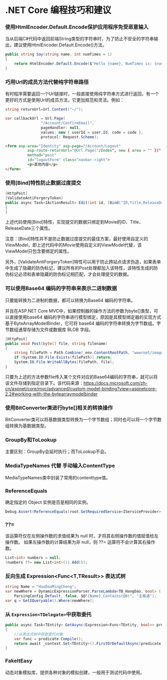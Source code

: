 # .NET Core 编程技巧和建议

### 使用HtmlEncoder.Default.Encode保护应用程序免受恶意输入

当从后端C#代码中返回前端String类型的字符串时，为了防止不安全的字符串输出，建议使用HtmlEncoder.Default.Encode()方法。

```c#
public string Say(string name, int numTimes = 1)
{
    return HtmlEncoder.Default.Encode($"Hello {name}, NumTimes is: {numTimes}");
}
```



### 巧用Url的成员方法代替纯字符串路径

有时程序需要返回一个Url链接时，一般直接使用纯字符串方式进行返回，有一个更好的方式是使用Url的成员方法，它更加规范和灵活。例如：

```c#
string returnUrl=Url.Content("~/");
```

```c#
var callbackUrl = Url.Page(
                "/Account/ConfirmEmail",
                pageHandler: null,
                values: new { userId = user.Id, code = code },
                protocol: Request.Scheme);
```

```html
<form asp-area="Identity" asp-page="/Account/Logout" 
          asp-route-returnUrl="@Url.Page("/Index", new { area = "" })" 
          method="post" 
          id="logoutForm" class="navbar-right">
          <p>其他内容</p>
</form>
```



### 使用[Bind]特性防止数据过度提交

```c#
[HttpPost]
[ValidateAntiForgeryToken]
public async Task<IActionResult> Edit(int id, [Bind("ID,Title,ReleaseDate")] Movie movie)
{
}
```

上述代码使用[Bind]特性，实现提交的数据只绑定到Movie的ID、Title、ReleaseDate三个属性。

注意：[Bind]特性并不是防止数据过度提交的最佳方案，最好使用自定义的ViewModel，即上述代码中的Movie使用自定义的ViewModel代替，该ViewModel只包含要绑定的属性。

另外，[ValidateAntiForgeryToken]特性可以用于防止跨站点请求伪造，如果表单中生成了隐藏的防伪标记，建议所有的Post处理都加入该特性，该特性生成的防伪标记必须和表单隐藏的防伪标记相匹配，才会处理提交的数据。



### 可以使用Base64 编码的字符串来表示二进制数据

只要能转换为二进制的数据，都可以转换为Base64 编码的字符串。

并且在ASP.NET Core MVC中，如果控制器的操作方法的参数为byte[]类型，可以直接使用base64 编码的字符串进行模型绑定，原因是其模型绑定器的实现方式基于ByteArrayModelBinder，它可将 base64 编码的字符串转换为字节数组。字节数组通常存储为文件或数据库 BLOB 字段。

```c#
[HttpPost]
public void Post(byte[] file, string filename)
{
    string filePath = Path.Combine(_env.ContentRootPath, "wwwroot/images/upload", filename);
    if (System.IO.File.Exists(filePath)) return;
    System.IO.File.WriteAllBytes(filePath, file);
}
```

只要为上述的方法参数file传入某个文件对应的Base64编码的字符串，就可以将该文件存储到指定目录下。该代码来源：https://docs.microsoft.com/zh-cn/aspnet/core/mvc/advanced/custom-model-binding?view=aspnetcore-2.2#working-with-the-bytearraymodelbinder



### 使用BitConverter类进行byte[]相关的转换操作

BitConverter类可以将基数据类型转换为一个字节数组；同时也可以将一个字节数组转换为基数据类型。



### GroupBy和ToLookup

主要区别：GroupBy会延时执行；而ToLookup不会。



### MediaTypeNames 代替 手动输入ContentType

MediaTypeNames类中封装了常用的contenttype值。



### ReferenceEquals

确定指定的 Object 实例是否是相同的实例。

```csharp
Debug.Assert(ReferenceEquals(root.GetRequiredService<IServiceProvider>(), rootScope));
```



### ??=

该运算符仅在左侧操作数的求值结果为 null 时，才将其右侧操作数的值赋值给左操作数。 如果左操作数的计算结果为非 null，则 ??= 运算符不会计算其右操作数。

```c#
List<int> numbers = null;
(numbers ??= new List<int>()).Add(5);
```



### 反向生成 Expression<Func<T,TResult>> 表达式树

```csharp
string Name = "HaoDaoMingCheng";
var newWhere = DynamicExpressionParser.ParseLambda<TB_HangDao, bool> (
	ParsingConfig.Default, false, $@"{Name}.Contains(@0)", "主巷道");
var q = GetIQueryable().Where(newWhere);
```



### 从 `Expression<TDelegate>`中获取委托

```c#
public async Task<TEntity> GetAsync(Expression<Func<TEntity, bool>> predicate)
{
    //从表达式树中获取委托对象
    var func = predicate.Compile();
    return await _context.Set<TEntity>().FirstOrDefaultAsync(predicate);
}
```



### FakeItEasy

动态对象模拟库，提供各种对象的模拟创建，一般用于测试代码中使用。
